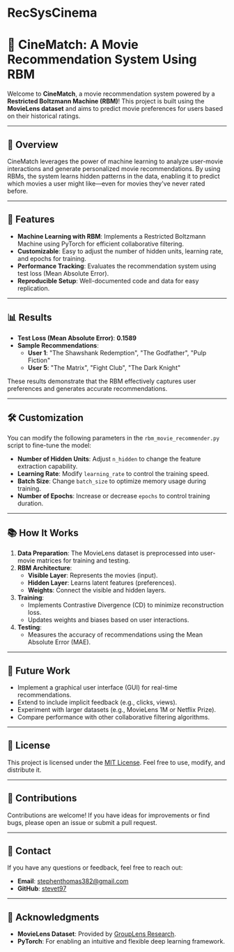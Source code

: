 # RecSysCinema

# 🎥 **CineMatch: A Movie Recommendation System Using RBM**

Welcome to **CineMatch**, a movie recommendation system powered by a **Restricted Boltzmann Machine (RBM)**! This project is built using the **MovieLens dataset** and aims to predict movie preferences for users based on their historical ratings.

---

## 📖 **Overview**
CineMatch leverages the power of machine learning to analyze user-movie interactions and generate personalized movie recommendations. By using RBMs, the system learns hidden patterns in the data, enabling it to predict which movies a user might like—even for movies they've never rated before.

---

## 🚀 **Features**
- **Machine Learning with RBM**: Implements a Restricted Boltzmann Machine using PyTorch for efficient collaborative filtering.
- **Customizable**: Easy to adjust the number of hidden units, learning rate, and epochs for training.
- **Performance Tracking**: Evaluates the recommendation system using test loss (Mean Absolute Error).
- **Reproducible Setup**: Well-documented code and data for easy replication.

---

## 📊 Results

- **Test Loss (Mean Absolute Error)**: **0.1589**
- **Sample Recommendations**:
  - **User 1**: "The Shawshank Redemption", "The Godfather", "Pulp Fiction"
  - **User 5**: "The Matrix", "Fight Club", "The Dark Knight"

These results demonstrate that the RBM effectively captures user preferences and generates accurate recommendations.

---

## 🛠️ Customization

You can modify the following parameters in the `rbm_movie_recommender.py` script to fine-tune the model:

- **Number of Hidden Units**: Adjust `n_hidden` to change the feature extraction capability.
- **Learning Rate**: Modify `learning_rate` to control the training speed.
- **Batch Size**: Change `batch_size` to optimize memory usage during training.
- **Number of Epochs**: Increase or decrease `epochs` to control training duration.

---

## 📚 How It Works

1. **Data Preparation**: The MovieLens dataset is preprocessed into user-movie matrices for training and testing.
2. **RBM Architecture**:
   - **Visible Layer**: Represents the movies (input).
   - **Hidden Layer**: Learns latent features (preferences).
   - **Weights**: Connect the visible and hidden layers.
3. **Training**:
   - Implements Contrastive Divergence (CD) to minimize reconstruction loss.
   - Updates weights and biases based on user interactions.
4. **Testing**:
   - Measures the accuracy of recommendations using the Mean Absolute Error (MAE).

---

## 🌟 Future Work

- Implement a graphical user interface (GUI) for real-time recommendations.
- Extend to include implicit feedback (e.g., clicks, views).
- Experiment with larger datasets (e.g., MovieLens 1M or Netflix Prize).
- Compare performance with other collaborative filtering algorithms.

---

## 📜 License

This project is licensed under the [MIT License](LICENSE). Feel free to use, modify, and distribute it.

---

## 🤝 Contributions

Contributions are welcome! If you have ideas for improvements or find bugs, please open an issue or submit a pull request.

---

## 📧 Contact

If you have any questions or feedback, feel free to reach out:

- **Email**: stephenthomas382@gmail.com
- **GitHub**: [stevet97](https://github.com/stevet97)

---

## 🎉 Acknowledgments

- **MovieLens Dataset**: Provided by [GroupLens Research](https://grouplens.org/).
- **PyTorch**: For enabling an intuitive and flexible deep learning framework.
